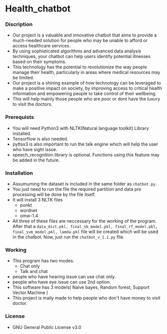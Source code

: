 # **Health_chatbot**
### **Discription**
  - Our project is a valuable and innovative chatbot that aims to provide a much-needed solution for people who may be unable to afford or access healthcare services. <br>
  - By using sophisticated algorithms and advanced data analysis techniques, your chatbot can help users identify potential illnesses based on their symptoms.<br>
  - This technology has the potential to revolutionize the way people manage their health, particularly in areas where medical resources may be limited. <br>
  - Our project is a shining example of how technology can be leveraged to make a positive impact on society, by improving access to critical health information and   empowering people to take control of their wellbeing.<br>
  - This will help mainly those people who are poor or dont have the luxury to visit the doctors.

### **Prerequists**
* You will need Python3 with  NLTK(Natural language toolkit) Library installed.
* Tensorflow is also needed.
* pyttsx3 is also important to run the talk engine which will help the user who have sight issue.
* speech_recognition library is optional. Functions using this feature may be added in the future.

### **Installation**
* Assumuming the dataset is included in the same folder as `chatbot.py`.<br>
* You just need to run the file the required partition and data pre processing will be done by the file itself.<br>
* It will install 3 NLTK files 
  - punkt  
  - wordnet
  - omw-1.4
* All three of these files are neccessary for the working of the program.
After that a `data_dict.pkl, final_nb_model.pkl, final_rf_model.pkl, final_svm_model.pkl, lamda.pkl` file will be created which will be used in the chatbot.
Now, just run the `chatbot_v_1.1.py` file.

### Working
* This program has two modes.
    - Chat only 
    - Talk and chat 
* people who have hearing issue can use chat only.
* people who have eye issue can use 2nd option.
* This software has 3 models( Naive bayes, Random forest, Support Vector Machine )
* This project is maily made to help people who don't have money to visit doctor.

### License
* GNU General Public License v3.0
